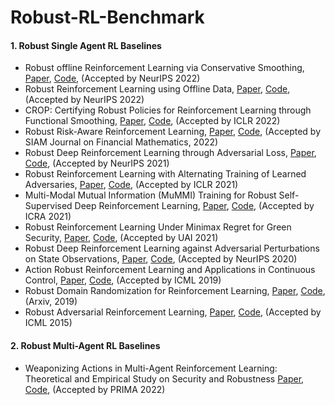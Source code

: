 # Robust-RL-Benchmark



#### 1. Robust Single Agent RL Baselines

- Robust offline Reinforcement Learning via Conservative Smoothing, [Paper](https://arxiv.org/pdf/2206.02829), [Code](https://github.com/YangRui2015/RORL), (Accepted by NeurIPS 2022)
- Robust Reinforcement Learning using Offline Data, [Paper](https://arxiv.org/pdf/2208.05129), [Code](https://github.com/zaiyan-x/RFQI), (Accepted by NeurIPS 2022)
- CROP: Certifying Robust Policies for Reinforcement Learning through Functional Smoothing, [Paper](https://arxiv.org/pdf/2106.09292), [Code](https://github.com/AI-secure/CROP), (Accepted by ICLR 2022)
- Robust Risk-Aware Reinforcement Learning, [Paper](https://arxiv.org/pdf/2108.10403), [Code](https://github.com/sebjai/robust-risk-aware-rl), (Accepted by SIAM Journal on Financial Mathematics, 2022)
- Robust Deep Reinforcement Learning through Adversarial Loss, [Paper](https://arxiv.org/pdf/2008.01976), [Code](https://github.com/tuomaso/radial_rl_v2), (Accepted by NeurIPS 2021) 
- Robust Reinforcement Learning with Alternating Training of Learned Adversaries,  [Paper](https://arxiv.org/pdf/2101.08452), [Code](https://github.com/huanzhang12/ATLA_robust_RL), (Accepted by ICLR 2021)
- Multi-Modal Mutual Information (MuMMI) Training for Robust Self-Supervised Deep Reinforcement Learning, [Paper](https://arxiv.org/pdf/2107.02339), [Code](https://github.com/clear-nus/MuMMI), (Accepted by ICRA 2021)
- Robust Reinforcement Learning Under Minimax Regret for Green Security, [Paper](https://arxiv.org/pdf/2106.08413), [Code](https://github.com/lily-x/mirror), (Accepted by UAI 2021)
- Robust Deep Reinforcement Learning against Adversarial Perturbations on State Observations, [Paper](https://arxiv.org/pdf/2003.08938), [Code](https://github.com/chenhongge/StateAdvDRL), (Accepted by NeurIPS 2020)
- Action Robust Reinforcement Learning and Applications in Continuous Control, [Paper](https://arxiv.org/pdf/1901.09184), [Code](https://github.com/tesslerc/ActionRobustRL), (Accepted by ICML 2019)
- Robust Domain Randomization for Reinforcement Learning, [Paper](https://arxiv.org/pdf/1910.10537), [Code](https://github.com/uncharted-technologies/robust-domain-randomization), (Arxiv, 2019)
- Robust Adversarial Reinforcement Learning, [Paper](https://arxiv.org/pdf/1703.02702), [Code](https://github.com/jerinphilip/robust-adversarial-rl), (Accepted by ICML 2015)



#### 2. Robust Multi-Agent RL Baselines
- Weaponizing Actions in Multi-Agent Reinforcement Learning: Theoretical and Empirical Study on Security and Robustness [Paper](https://link.springer.com/chapter/10.1007/978-3-031-21203-1_21), [Code](https://github.com/frank47ltt/MARL_Robustness), (Accepted by PRIMA 2022)
